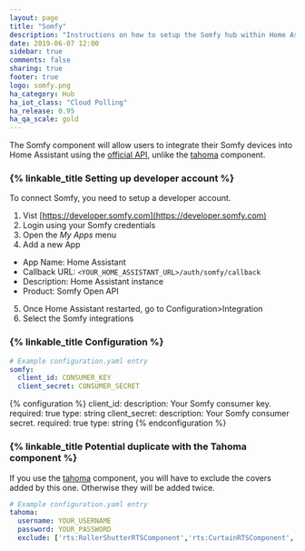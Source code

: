 ```yaml
---
layout: page
title: "Somfy"
description: "Instructions on how to setup the Somfy hub within Home Assistant."
date: 2019-06-07 12:00
sidebar: true
comments: false
sharing: true
footer: true
logo: somfy.png
ha_category: Hub
ha_iot_class: "Cloud Polling"
ha_release: 0.95
ha_qa_scale: gold
---
```


The Somfy component will allow users to integrate their Somfy devices into Home Assistant using the [official API](https://developer.somfy.com/somfy-open-api/apis), unlike the [tahoma](/components/tahoma/) component.

### {% linkable_title Setting up developer account %}
To connect Somfy, you need to setup a developer account.

1. Vist [https://developer.somfy.com](https://developer.somfy.com)
2. Login using your Somfy credentials
3. Open the *My Apps* menu
4. Add a new App
  - App Name: Home Assistant
  - Callback URL: `<YOUR_HOME_ASSISTANT_URL>/auth/somfy/callback`
  - Description: Home Assistant instance
  - Product: Somfy Open API
5. Once Home Assistant restarted, go to Configuration>Integration
6. Select the Somfy integrations

### {% linkable_title Configuration %}
```yaml
# Example configuration.yaml entry
somfy:
  client_id: CONSUMER_KEY
  client_secret: CONSUMER_SECRET
```

{% configuration %}
client_id:
  description: Your Somfy consumer key.
  required: true
  type: string
client_secret:
  description: Your Somfy consumer secret.
  required: true
  type: string
{% endconfiguration %}

### {% linkable_title Potential duplicate with the Tahoma component %}
If you use the [tahoma](/component/tahoma) component, you will have to exclude the covers added by this one. Otherwise they will be added twice.

```yaml
# Example configuration.yaml entry
tahoma:
  username: YOUR_USERNAME
  password: YOUR_PASSWORD
  exclude: ['rts:RollerShutterRTSComponent','rts:CurtainRTSComponent','rts:BlindRTSComponent','rts:VenetianBlindRTSComponent','rts:DualCurtainRTSComponent','rts:ExteriorVenetianBlindRTSComponent','io:ExteriorVenetianBlindIOComponent','io:RollerShutterUnoIOComponent','io:RollerShutterWithLowSpeedManagementIOComponent','io:RollerShutterVeluxIOComponent','io:RollerShutterGenericIOComponent','io:WindowOpenerVeluxIOComponent','io:VerticalExteriorAwningIOComponent','io:HorizontalAwningIOComponent']
```
